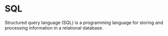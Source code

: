 # SQL
Structured query language (SQL) is a programming language for storing and processing information in a relational database.
